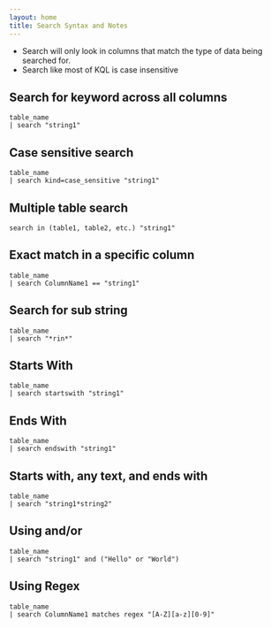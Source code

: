 ```yaml
---
layout: home
title: Search Syntax and Notes
---
```


- Search will only look in columns that match the type of data being searched for.
- Search like most of KQL is case insensitive

## Search for keyword across all columns

```KQL
table_name
| search "string1"
```

## Case sensitive search

```KQL
table_name
| search kind=case_sensitive "string1"
```

## Multiple table search

```KQL
search in (table1, table2, etc.) "string1"
```

## Exact match in a specific column

```KQL
table_name
| search ColumnName1 == "string1"
```

## Search for sub string

```KQL
table_name
| search "*rin*"
```

## Starts With

```KQL
table_name
| search startswith "string1"
```

## Ends With

```KQL
table_name
| search endswith "string1"
```

## Starts with, any text, and ends with

```KQL
table_name
| search "string1*string2"
```

## Using and/or

```KQL
table_name
| search "string1" and ("Hello" or "World")
```

## Using Regex

```KQL
table_name
| search ColumnName1 matches regex "[A-Z][a-z][0-9]"
```
